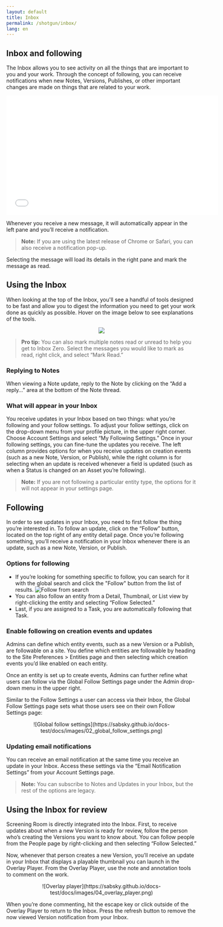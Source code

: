 ```yaml
---
layout: default
title: Inbox
permalink: /shotgun/inbox/
lang: en
---
```


## Inbox and following

The Inbox allows you to see activity on all the things that are important to you and your work. Through the concept of following, you can receive notifications when new Notes, Versions, Publishes, or other important changes are made on things that are related to your work.

<center>
  <iframe src="//www.youtube.com/embed/syZYXnWOwls" width="560" height="315" frameborder="0"></iframe>
</center>

Whenever you receive a new message, it will automatically appear in the left pane and you’ll receive a notification.

> **Note:** If you are using the latest release of Chrome or Safari, you can also receive a notification pop-up.

Selecting the message will load its details in the right pane and mark the message as read.

## Using the Inbox

When looking at the top of the Inbox, you'll see a handful of tools designed to be fast and allow you to digest the information you need to get your work done as quickly as possible. Hover on the image below to see explanations of the tools.

<center>
  <img class="alwaysThinglink" style="max-width:100%" src="//cdn.thinglink.me/api/image/886405161650487297/1024/10/scaletowidth#tl-886405161650487297;1043138249'">

<script async="" charset="utf-8" src="//cdn.thinglink.me/jse/embed.js"></script>
</center>

>**Pro tip:** You can also mark multiple notes read or unread to help you get to Inbox Zero. Select the messages you would like to mark as read, right click, and select “Mark Read.”

### Replying to Notes

When viewing a Note update, reply to the Note by clicking on the “Add a reply…” area at the bottom of the Note thread.

### What will appear in your Inbox

You receive updates in your Inbox based on two things: what you’re following and your follow settings. To adjust your follow settings, click on the drop-down menu from your profile picture, in the upper right corner. Choose Account Settings and select “My Following Settings.” Once in your following settings, you can fine-tune the updates you receive. The left column provides options for when you receive updates on creation events (such as a new Note, Version, or Publish), while the right column is for selecting when an update is received whenever a field is updated (such as when a Status is changed on an Asset you’re following).

>**Note:** If you are not following a particular entity type, the options for it will not appear in your settings page.

## Following

In order to see updates in your Inbox, you need to first follow the thing you’re interested in. To follow an update, click on the “Follow” button, located on the top right of any entity detail page. Once you’re following something, you’ll receive a notification in your Inbox whenever there is an update, such as a new Note, Version, or Publish.

### Options for following

* If you’re looking for something specific to follow, you can search for it with the global search and click the "Follow" button from the list of results.
![Follow from search](https://sabsky.github.io/docs-test/docs/images/01_follow_from_search.png)
* You can also follow an entity from a Detail, Thumbnail, or List view by right-clicking the entity and selecting “Follow Selected.”
* Last, if you are assigned to a Task, you are automatically following that Task.

### Enable following on creation events and updates

Admins can define which entity events, such as a new Version or a Publish, are followable on a site. You define which entities are followable by heading to the Site Preferences &gt; Entities page and then selecting which creation events you’d like enabled on each entity.

Once an entity is set up to create events, Admins can further refine what users can follow via the Global Follow Settings page under the Admin drop-down menu in the upper right.

Similar to the Follow Settings a user can access via their Inbox, the Global Follow Settings page sets what those users see on their own Follow Settings page:

<center>
![Global follow settings](https://sabsky.github.io/docs-test/docs/images/02_global_follow_settings.png)
</center>

### Updating email notifications

You can receive an email notification at the same time you receive an update in your Inbox. Access these settings via the “Email Notification Settings” from your Account Settings page.

>**Note:** You can subscribe to Notes and Updates in your Inbox, but the rest of the options are legacy.

## Using the Inbox for review

Screening Room is directly integrated into the Inbox. First, to receive updates about when a new Version is ready for review, follow the person who’s creating the Versions you want to know about. You can follow people from the People page by right-clicking and then selecting “Follow Selected.”

Now, whenever that person creates a new Version, you’ll receive an update in your Inbox that displays a playable thumbnail you can launch in the Overlay Player. From the Overlay Player, use the note and annotation tools to comment on the work.

<center>
![Overlay player](https://sabsky.github.io/docs-test/docs/images/04_overlay_player.png)
</center>

When you’re done commenting, hit the escape key or click outside of the Overlay Player to return to the Inbox. Press the refresh button to remove the now viewed Version notification from your Inbox.
